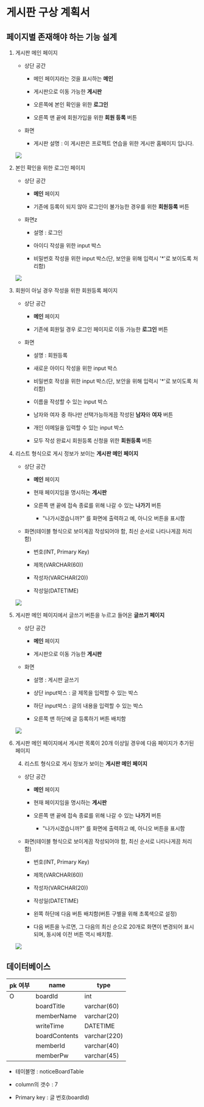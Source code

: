 # 게시판 구상 계획서

## 페이지별 존재해야 하는 기능 설계

1. 게시판 메인 페이지
 
    * 상단 공간

      * 메인 페이지라는 것을 표시하는 **메인**

      * 게시판으로 이동 가능한 **게시판** 

      * 오른쪽에 본인 확인을 위한 **로그인** 

      * 오른쪽 맨 끝에 회원가입을 위한 **회원 등록** 버튼

    * 화면

      * 게시판 설명 : 이 게시판은 프로젝트 연습을 위한 게시판 홈페이지 입니다.


    ![](https://peterkimlab.github.io/assets/images/bbs_14_main.png)

2. 본인 확인을 위한 로그인 페이지
    * 상단 공간
      * **메인** 페이지 

      * 기존에 등록이 되지 않아 로그인이 불가능한 경우를 위한 **회원등록** 버튼
    
    * 화면z

      * 설명 : 로그인
      
      * 아이디 작성을 위한 input 박스
      * 비밀번호 작성을 위한 
      input 박스(단, 보안을 위해 입력시 '*'로 보이도록 처리함)
    
    ![](https://peterkimlab.github.io/assets/images/bbs_2_login.png)


3. 회원이 아닐 경우 작성을 위한 회원등록 페이지 
    * 상단 공간
      * **메인** 페이지 

      * 기존에 회원일 경우 로그인 페이지로 이동 가능한 **로그인** 버튼
    
    * 화면

      * 설명 : 회원등록
      
      * 새로운 아이디 작성을 위한 input 박스
      * 비밀번호 작성을 위한 
      input 박스(단, 보안을 위해 입력시 '*'로 보이도록 처리함)

      * 이름을 작성할 수 있는 input 박스

      * 남자와 여자 중 하나만 선택가능하게끔 작성된 **남자**와 **여자** 버튼

      * 개인 이메일을 입력할 수 있는 input 박스

      * 모두 작성 완료시 회원등록 신청을 위한 **회원등록** 버튼


4. 리스트 형식으로 게시 정보가 보이는 **게시판 메인 페이지**
 
    * 상단 공간

      * **메인** 페이지 
      
      * 현재 페이지임을 명시하는 **게시판**

      * 오른쪽 맨 끝에 접속 종료를 위해 나갈 수 있는 **나가기** 버튼
        * "나가시겠습니까?" 를 화면에 출력하고 예, 아니오 버튼을 표시함
    
    * 화면(테이블 형식으로 보이게끔 작성되어야 함, 최신 순서로 나타나게끔 처리함)

      * 번호(INT, Primary Key)

      * 제목(VARCHAR(60))

      * 작성자(VARCHAR(20))

      * 작성일(DATETIME)


    ![](https://peterkimlab.github.io/assets/images/bbs_8_bbs.png)


5. 게시판 메인 페이지에서 글쓰기 버튼을 누르고 들어온 **글쓰기 페이지**

    * 상단 공간

      * **메인** 페이지 

      * 게시판으로 이동 가능한 **게시판**
    
    * 화면

      * 설명 : 게시판 글쓰기
      
      * 상단 input박스 : 글 제목을 입력할 수 있는 박스
      * 하단 input박스 : 글의 내용을 입력할 수 있는 박스

      * 오른쪽 맨 하단에 글 등록하기 버튼 배치함

    ![](https://peterkimlab.github.io/assets/images/bbs_10_write.png)


6. 게시판 메인 페이지에서 게시판 목록이 20개 이상일 경우에 다음 페이지가 추가된 페이지

   4. 리스트 형식으로 게시 정보가 보이는 **게시판 메인 페이지**
 
    * 상단 공간

      * **메인** 페이지 
      
      * 현재 페이지임을 명시하는 **게시판**

      * 오른쪽 맨 끝에 접속 종료를 위해 나갈 수 있는 **나가기** 버튼
        * "나가시겠습니까?" 를 화면에 출력하고 예, 아니오 버튼을 표시함
    
    * 화면(테이블 형식으로 보이게끔 작성되어야 함, 최신 순서로 나타나게끔 처리함)

      * 번호(INT, Primary Key)

      * 제목(VARCHAR(60))

      * 작성자(VARCHAR(20))

      * 작성일(DATETIME)
      
      * 왼쪽 하단에 다음 버튼 배치함(버튼 구별을 위해 초록색으로 설정)
      * 다음 버튼을 누르면, 그 다음의 최신 순으로 20개로 화면이 변경되어 표시되며, 동시에 이전 버튼 역시 배치함.

    ![](https://peterkimlab.github.io/assets/images/bbs_11_list.png)


## 데이터베이스
| pk 여부 | name          | type         |
|---------|---------------|--------------|
|    O    | boardId       | int          |
|         | boardTitle    | varchar(60)  |
|         | memberName    | varchar(20)  |
|         | writeTime     | DATETIME     |
|         | boardContents | varchar(220) |
|         | memberId      | varchar(40)  |
|         | memberPw      | varchar(45)  |

* 테이블명 : noticeBoardTable

* column의 갯수 : 7

* Primary key : 글 번호(boardId)




